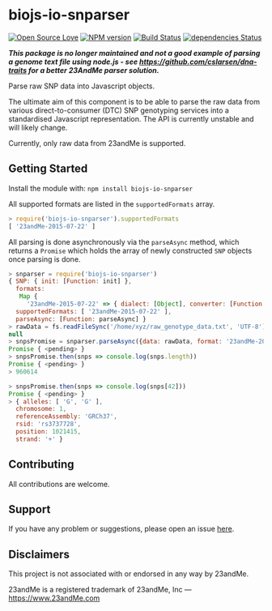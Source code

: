 # biojs-io-snparser

[![Open Source Love](https://badges.frapsoft.com/os/mit/mit.svg?v=102)](https://github.com/ellerbrock/open-source-badge/)
[![NPM version](http://img.shields.io/npm/v/biojs-io-snparser.svg)](https://www.npmjs.org/package/biojs-io-snparser)
[![Build Status](https://travis-ci.org/jameshiew/biojs-io-snparser.svg)](https://travis-ci.org/jameshiew/biojs-io-snparser)
[![dependencies Status](https://david-dm.org/jameshiew/biojs-io-snparser/status.svg)](https://david-dm.org/jameshiew/biojs-io-snparser)

***This package is no longer maintained and not a good example of parsing a genome text file using node.js - see https://github.com/cslarsen/dna-traits for a better 23AndMe parser solution.***

Parse raw SNP data into Javascript objects.

The ultimate aim of this component is to be able to parse the raw data from various direct-to-consumer (DTC) SNP
genotyping services into a standardised Javascript representation. The API is currently unstable and will likely
change.

Currently, only raw data from 23andMe is supported.

## Getting Started
Install the module with: `npm install biojs-io-snparser`

All supported formats are listed in the `supportedFormats` array.
```javascript
> require('biojs-io-snparser').supportedFormats
[ '23andMe-2015-07-22' ]
```

All parsing is done asynchronously via the `parseAsync` method, which returns a `Promise` which holds the array of newly constructed `SNP` objects once parsing is done.
```javascript
> snparser = require('biojs-io-snparser')
{ SNP: { init: [Function: init] },
  formats:
   Map {
     '23andMe-2015-07-22' => { dialect: [Object], converter: [Function: convert] } },
  supportedFormats: [ '23andMe-2015-07-22' ],
  parseAsync: [Function: parseAsync] }
> rawData = fs.readFileSync('/home/xyz/raw_genotype_data.txt', 'UTF-8'); null  // null is used to suppress output to the console
null
> snpsPromise = snparser.parseAsync({data: rawData, format: '23andMe-2015-07-22'})
Promise { <pending> }
> snpsPromise.then(snps => console.log(snps.length))
Promise { <pending> }
> 960614

> snpsPromise.then(snps => console.log(snps[42]))
Promise { <pending> }
> { alleles: [ 'G', 'G' ],
  chromosome: 1,
  referenceAssembly: 'GRCh37',
  rsid: 'rs3737728',
  position: 1021415,
  strand: '+' }

```

## Contributing

All contributions are welcome.

## Support

If you have any problem or suggestions, please open an issue [here](https://github.com/jameshiew/biojs-io-snparser/issues).

## Disclaimers

This project is not associated with or endorsed in any way by 23andMe.

23andMe is a registered trademark of 23andMe, Inc — https://www.23andMe.com
